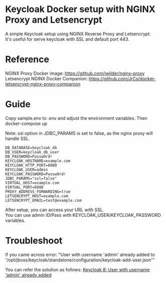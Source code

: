 # Keycloak Docker setup with NGINX Proxy and Letsencrypt
A simple Keycloak setup using NGINX Reverse Proxy and Letsencrypt.   
It's useful for serve keycloak with SSL and default port 443.  
  
# Reference  
NGINX Proxy Docker image: https://github.com/jwilder/nginx-proxy  
Letsencrypt NGINX Docker Companion: https://github.com/JrCs/docker-letsencrypt-nginx-proxy-companion  
# Guide
Copy sample.env to .env and adjust the environment variables. Then docker-compose up  

Note: ssl option in JDBC_PARAMS is set to false, as the nginx proxy will handle SSL.  

```
DB_DATABASE=keycloak_db
DB_USER=keycloak_db_user
DB_PASSWORD=Passw0rd!
KEYCLOAK_HOSTNAME=example.com
KEYCLOAK_HTTP_PORT=8080
KEYCLOAK_USER=admin
KEYCLOAK_PASSWORD=Passw0rd!
JDBC_PARAMS="ssl=false" 
VIRTUAL_HOST=example.com
VIRTUAL_PORT=8080
PROXY_ADDRESS_FORWARDING=true
LETSENCRYPT_HOST=example.com
LETSENCRYPT_EMAIL=test@example.com
```

After setup, you can access your URL with SSL.  
You can use admin ID/Pass with KEYCLOAK_USER/KEYCLOAK_PASSWORD variables.   

# Troubleshoot
If you came across error:
"User with username 'admin' already added to '/opt/jboss/keycloak/standalone/configuration/keycloak-add-user.json'"  

You can refer the solution as follows:
[Keycloak 8: User with username 'admin' already added](https://stackoverflow.com/questions/59599620/keycloak-8-user-with-username-admin-already-added)